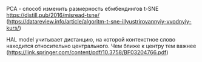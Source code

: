 PCA - способ изменить размерность ебмбендингов
t-SNE https://distill.pub/2016/misread-tsne/  (https://datareview.info/article/algoritm-t-sne-illyustrirovannyiy-vvodnyiy-kurs/)


HAL model учитывает дистанцию, на которой контекстное слово находится относительно центрального. Чем ближе к центру тем важнее (https://link.springer.com/content/pdf/10.3758/BF03204766.pdf)
